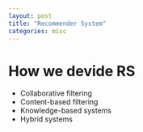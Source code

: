 ```yaml
---
layout: post
title: "Recommender System"
categories: misc
---
```

# How we devide RS
 - Collaborative filtering
 - Content-based filtering 
 - Knowledge-based systems
 - Hybrid systems


